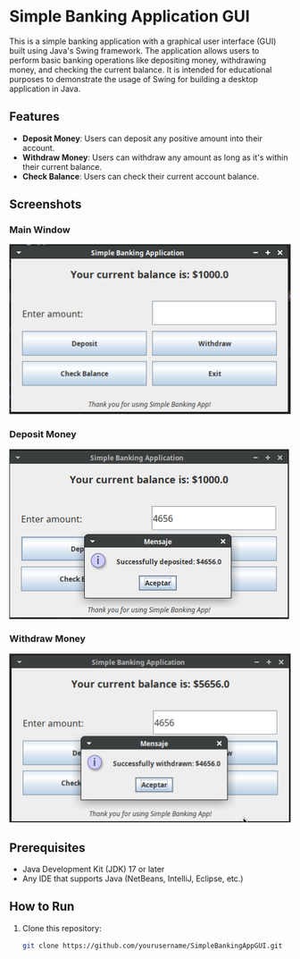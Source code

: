 # Simple Banking Application GUI

This is a simple banking application with a graphical user interface (GUI) built using Java's Swing framework. The application allows users to perform basic banking operations like depositing money, withdrawing money, and checking the current balance. It is intended for educational purposes to demonstrate the usage of Swing for building a desktop application in Java.

## Features

- **Deposit Money**: Users can deposit any positive amount into their account.
- **Withdraw Money**: Users can withdraw any amount as long as it's within their current balance.
- **Check Balance**: Users can check their current account balance.
## Screenshots

### Main Window
![Main Window](screenshots/main_window.png)

### Deposit Money
![Deposit Money](screenshots/deposit_money.png)

### Withdraw Money
![Withdraw Money](screenshots/withdraw_money.png)

## Prerequisites

- Java Development Kit (JDK) 17 or later
- Any IDE that supports Java (NetBeans, IntelliJ, Eclipse, etc.)

## How to Run

1. Clone this repository:
   ```bash
   git clone https://github.com/yourusername/SimpleBankingAppGUI.git
